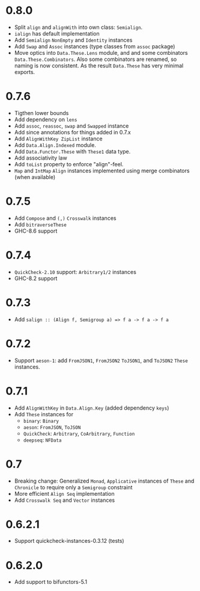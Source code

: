 # 0.8.0

- Split `align` and `alignWith` into own class: `Semialign`.
- `ialign` has default implementation
- Add `Semialign` `NonEmpty` and `Identity` instances
- Add `Swap` and `Assoc` instances (type classes from `assoc` package)
- Move optics into `Data.These.Lens` module,
  and and some combinators `Data.These.Combinators`.
  Also some combinators are renamed, so naming is now consistent.
  As the result `Data.These` has very minimal exports.

# 0.7.6

- Tigthen lower bounds
- Add dependency on `lens`
- Add `assoc`, `reassoc`, `swap` and `Swapped` instance
- Add since annotations for things added in 0.7.x
- Add `AlignWithKey ZipList` instance
- Add `Data.Align.Indexed` module.
- Add `Data.Functor.These` with `These1` data type.
- Add associativity law
- Add `toList` property to enforce "align"-feel.
- `Map` and `IntMap` `Align` instances implemented using merge combinators
  (when available)

# 0.7.5

- Add `Compose` and `(,)` `Crosswalk` instances
- Add `bitraverseThese`
- GHC-8.6 support

# 0.7.4

- `QuickCheck-2.10` support: `Arbitrary1/2` instances
- GHC-8.2 support

# 0.7.3

- Add `salign :: (Align f, Semigroup a) => f a -> f a -> f a`

# 0.7.2

- Support `aeson-1`: add `FromJSON1`, `FromJSON2` `ToJSON1`, and `ToJSON2` `These` instances.

# 0.7.1

- Add `AlignWithKey` in `Data.Align.Key` (added dependency `keys`)
- Add `These` instances for
    - `binary`: `Binary`
    - `aeson`: `FromJSON`, `ToJSON`
    - `QuickCheck`: `Arbitrary`, `CoArbitrary`, `Function`
    - `deepseq`: `NFData`

# 0.7

- Breaking change: Generalized `Monad`, `Applicative` instances of `These` and `Chronicle` to require only a `Semigroup` constraint
- More efficient `Align Seq` implementation
- Add `Crosswalk Seq` and `Vector` instances

# 0.6.2.1

- Support quickcheck-instances-0.3.12 (tests)

# 0.6.2.0

- Add support to bifunctors-5.1

